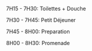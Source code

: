 7H15 - 7H30: Toilettes + Douche

7H30 - 7H45: Petit Déjeuner

7H45 - 8H00: Preparation

8H00 - 8H30: Promenade


